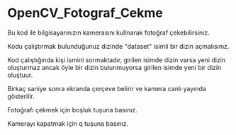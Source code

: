 # OpenCV_Fotograf_Cekme
Bu kod ile bilgisayarınızın kamerasını kullnarak fotoğraf çekebilirsiniz. 

Kodu çalıştırmak bulunduğunuz dizinde  "dataset" isimli bir dizin açmalısınız.

Kod çalıştığında kişi ismini sormaktadır, girilen isimde dizin varsa yeni dizin oluşturmaz ancak öyle bir dizin bulunmuyorsa girilen isimde yeni bir dizin oluştuur.

Birkaç saniye sonra ekranda çerçeve belirir ve kamera canlı yayında gösterilir.

Fotoğrafı çekmek için boşluk tuşuna basınız.

Kamerayı kapatmak için q tuşuna basınız.
